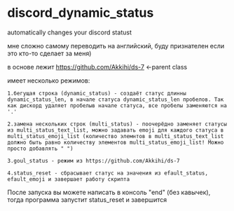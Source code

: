 # discord_dynamic_status
automatically changes your discord statust

мне сложно самому переводить на английский, буду признателен если это кто-то сделает за меня)

в основе лежит https://github.com/Akkihi/ds-7 <-parent class

имеет несколько режимов:

	1.бегущая строка (dynamic_status) - создаёт статус длинны dynamic_status_len, в начале статуса dynamic_status_len пробелов. Так как дискорд удаляет пробелыв начале статуса, все пробелы заменяются на '.'
	
	2.замена нескольких строк (multi_status) - поочерёдно заменяет статусы из multi_status_text_list, можно задавать emoji для каждого статуса в multi_status_emoji_list (количество элемнтов в multi_status_text_list должно быть равно количеству элементов multi_status_emoji_list! Можно просто добавлять " ")
	
	3.goul_status - режим из https://github.com/Akkihi/ds-7
	
	4.status_reset - сбрасывает статус на значения из efault_status, efault_emoji и завершает работу скрипта
	
После запуска вы можете написать в консоль "end" (без кавычек), тогда программа запустит status_reset и завершится
